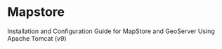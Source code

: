 # Mapstore
Installation and Configuration Guide for MapStore and GeoServer Using Apache Tomcat (v9)
